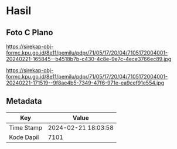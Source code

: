 # Hasil

## Foto C Plano

https://sirekap-obj-formc.kpu.go.id/8e11/pemilu/pdpr/71/05/17/20/04/7105172004001-20240221-165845--b4518b7b-c430-4c8e-9e7c-4ece3766ec89.jpg

https://sirekap-obj-formc.kpu.go.id/8e11/pemilu/pdpr/71/05/17/20/04/7105172004001-20240221-171519--9f8ae4b5-7349-47f6-971e-ea9cef91e554.jpg


## Metadata

| Key        | Value               |
| ---------- | ------------------- |
| Time Stamp | 2024-02-21 18:03:58 |
| Kode Dapil | 7101                |



